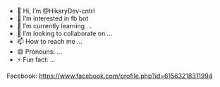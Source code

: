 - 👋 Hi, I’m @HikaryDev-cntrl
- 👀 I’m interested in fb bot
- 🌱 I’m currently learning ...
- 💞️ I’m looking to collaborate on ...
- 📫 How to reach me ...
- 😄 Pronouns: ...
- ⚡ Fun fact: ...

<!---
HikaryDev-cntrl/HikaryDev-cntrl is a ✨ special ✨ repository because its `README.md` (this file) appears on your GitHub profile.
You can click the Preview link to take a look at your changes.
--->
Facebook: https://www.facebook.com/profile.php?id=61563218311994
